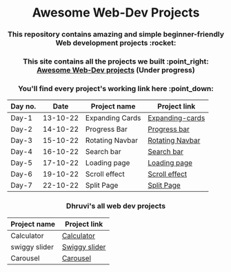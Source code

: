 <h1 align="center">Awesome Web-Dev Projects</h1>
<h3 align="center">This repository contains amazing and simple beginner-friendly Web development projects :rocket:</h3>

<h3 align="center">This site contains all the projects we built :point_right: <a href="https://ashish-khanagwal.github.io/50-projects-50-days">Awesome Web-Dev projects</a> (<b>Under progress</b>)</h3>

<h3 align="center">You'll find every project's working link here :point_down: </h3>

<div align="center">

| Day no. | Date     | Project name    | Project link                                            |
|---------|----------|-----------------|---------------------------------------------------------|
| Day-1   | 13-10-22 | Expanding Cards | [Expanding-cards](https://expandiing-cards.vercel.app/) |
| Day-2   | 14-10-22 | Progress Bar    | [Progress bar](https://form-progress-bar.vercel.app/)   |
| Day-3   | 15-10-22 | Rotating Navbar | [Rotating Navbar](https://rotating-navbar.vercel.app/)  |
| Day-4   | 16-10-22 | Search bar      | [Search bar](https://search-black.vercel.app/)          |
| Day-5   | 17-10-22 | Loading page    | [Loading page](https://loading-page-eta.vercel.app/)    |
| Day-6   | 19-10-22 | Scroll effect   | [Scroll effect](https://scroll-effect.vercel.app/)      |
| Day-7   | 22-10-22 | Split Page      | [Split Page](https://split-page.vercel.app/)            |

</div>

<h3 align="center">Dhruvi's all web dev projects</h3>

<div align="center">

| Project name    | Project link                                            |
|-----------------|---------------------------------------------------------|
| Calculator      | [Calculator](https://calculator-umber-one.vercel.app/)  |
| swiggy slider   | [Swiggy slider](https://swiggy-slider.vercel.app/)      |
| Carousel        | [Carousel](https://carousel-teal.vercel.app/)           |

</div>
